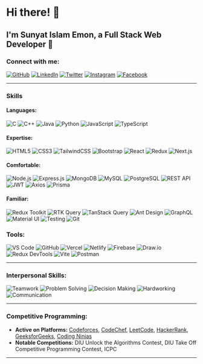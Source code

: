 # Hi there! 👋

## I'm Sunyat Islam Emon, a Full Stack Web Developer 🚀

### Connect with me:
[![GitHub](https://img.shields.io/badge/GitHub-%23181717.svg?style=for-the-badge&logo=github&logoColor=white)](#)
[![LinkedIn](https://img.shields.io/badge/LinkedIn-%230077B5.svg?style=for-the-badge&logo=linkedin&logoColor=white)](#)
[![Twitter](https://img.shields.io/badge/Twitter-%231DA1F2.svg?style=for-the-badge&logo=twitter&logoColor=white)](#)
[![Instagram](https://img.shields.io/badge/Instagram-%23E4405F.svg?style=for-the-badge&logo=instagram&logoColor=white)](#)
[![Facebook](https://img.shields.io/badge/Facebook-%231877F2.svg?style=for-the-badge&logo=facebook&logoColor=white)](#)

---

### Skills

#### Languages:
![C](https://img.shields.io/badge/C-%2300599C.svg?style=for-the-badge&logo=c&logoColor=white)
![C++](https://img.shields.io/badge/C++-%2300599C.svg?style=for-the-badge&logo=c%2B%2B&logoColor=white)
![Java](https://img.shields.io/badge/Java-%23ED8B00.svg?style=for-the-badge&logo=java&logoColor=white)
![Python](https://img.shields.io/badge/Python-%233776AB.svg?style=for-the-badge&logo=python&logoColor=white)
![JavaScript](https://img.shields.io/badge/JavaScript-%23F7DF1E.svg?style=for-the-badge&logo=javascript&logoColor=black)
![TypeScript](https://img.shields.io/badge/TypeScript-%23007ACC.svg?style=for-the-badge&logo=typescript&logoColor=white)

#### Expertise:
![HTML5](https://img.shields.io/badge/HTML5-%23E34F26.svg?style=for-the-badge&logo=html5&logoColor=white)
![CSS3](https://img.shields.io/badge/CSS3-%231572B6.svg?style=for-the-badge&logo=css3&logoColor=white)
![TailwindCSS](https://img.shields.io/badge/TailwindCSS-%2338B2AC.svg?style=for-the-badge&logo=tailwind-css&logoColor=white)
![Bootstrap](https://img.shields.io/badge/Bootstrap-%23563D7C.svg?style=for-the-badge&logo=bootstrap&logoColor=white)
![React](https://img.shields.io/badge/React-%2361DAFB.svg?style=for-the-badge&logo=react&logoColor=black)
![Redux](https://img.shields.io/badge/Redux-%23764ABC.svg?style=for-the-badge&logo=redux&logoColor=white)
![Next.js](https://img.shields.io/badge/Next.js-%23000000.svg?style=for-the-badge&logo=next.js&logoColor=white)

#### Comfortable:
![Node.js](https://img.shields.io/badge/Node.js-%23339933.svg?style=for-the-badge&logo=node.js&logoColor=white)
![Express.js](https://img.shields.io/badge/Express.js-%23000000.svg?style=for-the-badge&logo=express&logoColor=white)
![MongoDB](https://img.shields.io/badge/MongoDB-%2347A248.svg?style=for-the-badge&logo=mongodb&logoColor=white)
![MySQL](https://img.shields.io/badge/MySQL-%234479A1.svg?style=for-the-badge&logo=mysql&logoColor=white)
![PostgreSQL](https://img.shields.io/badge/PostgreSQL-%23336791.svg?style=for-the-badge&logo=postgresql&logoColor=white)
![REST API](https://img.shields.io/badge/REST-APIs-%23000000.svg?style=for-the-badge&logo=rest&logoColor=white)
![JWT](https://img.shields.io/badge/JWT-%23000000.svg?style=for-the-badge&logo=JSON%20web%20tokens&logoColor=white)
![Axios](https://img.shields.io/badge/Axios-%235A29E4.svg?style=for-the-badge&logo=axios&logoColor=white)
![Prisma](https://img.shields.io/badge/Prisma-%232D3748.svg?style=for-the-badge&logo=prisma&logoColor=white)

#### Familiar:
![Redux Toolkit](https://img.shields.io/badge/Redux%20Toolkit-%23764ABC.svg?style=for-the-badge&logo=redux&logoColor=white)
![RTK Query](https://img.shields.io/badge/RTK%20Query-%23764ABC.svg?style=for-the-badge&logo=redux&logoColor=white)
![TanStack Query](https://img.shields.io/badge/TanStack%20Query-%23FF4154.svg?style=for-the-badge&logo=react-query&logoColor=white)
![Ant Design](https://img.shields.io/badge/Ant%20Design-%230170FE.svg?style=for-the-badge&logo=ant-design&logoColor=white)
![GraphQL](https://img.shields.io/badge/GraphQL-%23E10098.svg?style=for-the-badge&logo=graphql&logoColor=white)
![Material UI](https://img.shields.io/badge/Material%20UI-%230081CB.svg?style=for-the-badge&logo=mui&logoColor=white)
![Testing](https://img.shields.io/badge/Testing-%23E34F26.svg?style=for-the-badge&logo=testing&logoColor=white)
![Git](https://img.shields.io/badge/Git-%23F05032.svg?style=for-the-badge&logo=git&logoColor=white)


### Tools:
![VS Code](https://img.shields.io/badge/VS%20Code-%23007ACC.svg?style=for-the-badge&logo=visual-studio-code&logoColor=white)
![GitHub](https://img.shields.io/badge/GitHub-%23181717.svg?style=for-the-badge&logo=github&logoColor=white)
![Vercel](https://img.shields.io/badge/Vercel-%23000000.svg?style=for-the-badge&logo=vercel&logoColor=white)
![Netlify](https://img.shields.io/badge/Netlify-%2300C7B7.svg?style=for-the-badge&logo=netlify&logoColor=white)
![Firebase](https://img.shields.io/badge/Firebase-%23FFCA28.svg?style=for-the-badge&logo=firebase&logoColor=black)
![Draw.io](https://img.shields.io/badge/Draw.io-%230077B5.svg?style=for-the-badge&logo=diagrams.net&logoColor=white)
![Redux DevTools](https://img.shields.io/badge/Redux%20DevTools-%23764ABC.svg?style=for-the-badge&logo=redux&logoColor=white)
![Vite](https://img.shields.io/badge/Vite-%23646CFF.svg?style=for-the-badge&logo=vite&logoColor=white)
![Postman](https://img.shields.io/badge/Postman-%23FF6C37.svg?style=for-the-badge&logo=postman&logoColor=white)

---

### Interpersonal Skills:
![Teamwork](https://img.shields.io/badge/Teamwork-%234CAF50.svg?style=for-the-badge&logo=teamwork&logoColor=white)
![Problem Solving](https://img.shields.io/badge/Problem%20Solving-%23E53935.svg?style=for-the-badge&logo=lightbulb&logoColor=white)
![Decision Making](https://img.shields.io/badge/Decision%20Making-%230D47A1.svg?style=for-the-badge&logo=balance-scale&logoColor=white)
![Hardworking](https://img.shields.io/badge/Hardworking-%23FFB300.svg?style=for-the-badge&logo=energy&logoColor=black)
![Communication](https://img.shields.io/badge/Communication-%23AB47BC.svg?style=for-the-badge&logo=communication&logoColor=white)

---

### Competitive Programming:
- **Active on Platforms:** [Codeforces](#), [CodeChef](#), [LeetCode](#), [HackerRank](#), [GeeksforGeeks](#), [Coding Ninjas](#)
- **Notable Competitions:** DIU Unlock the Algorithms Contest, DIU Take Off Competitive Programming Contest, ICPC

---
